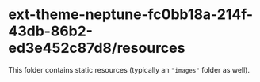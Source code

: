 # ext-theme-neptune-fc0bb18a-214f-43db-86b2-ed3e452c87d8/resources

This folder contains static resources (typically an `"images"` folder as well).
